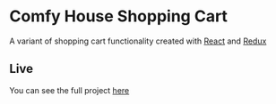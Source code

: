 # Comfy House Shopping Cart

A variant of shopping cart functionality created with [React](https://reactjs.org/) and [Redux](https://redux.js.org/)

## Live

You can see the full project [here](https://blissful-montalcini-bedf28.netlify.com/)
